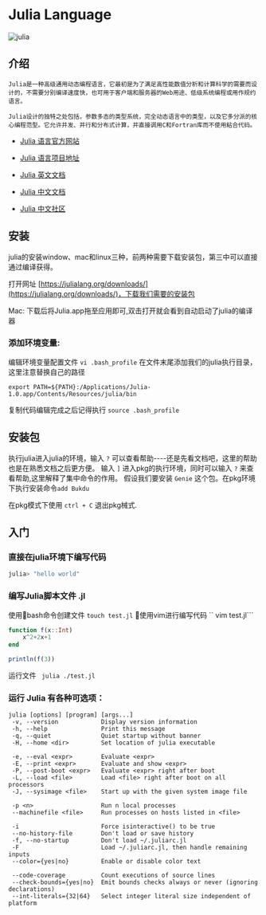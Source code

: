 # Julia Language 

![julia](https://julialang.org/v2/img/logo.svg)

## 介绍

    Julia是一种高级通用动态编程语言，它最初是为了满足高性能数值分析和计算科学的需要而设计的，不需要分别编译速度快，也可用于客户端和服务器的Web用途、低级系统编程或用作规约语言。

    Julia设计的独特之处包括，参数多态的类型系统，完全动态语言中的类型，以及它多分派的核心编程范型。它允许并发、并行和分布式计算，并直接调用C和Fortran库而不使用粘合代码。

- [Julia 语言官方网站](https://julialang.org/)

- [Julia 语言项目地址](https://github.com/JuliaLang)

- [Julia 英文文档](https://docs.julialang.org/en/v1/)

- [Julia 中文文档](https://juliacn.github.io/JuliaZH.jl/latest/)

- [Julia 中文社区](http://www.juliacn.com/)

## 安装

julia的安装window、mac和linux三种，前两种需要下载安装包，第三中可以直接通过编译获得。

打开网址 [https://julialang.org/downloads/](https://julialang.org/downloads/)，下载我们需要的安装包

Mac: 下载后将Julia.app拖至应用即可,双击打开就会看到自动启动了julia的编译器

### 添加环境变量:

编辑环境变量配置文件 ``vi .bash_profile``
在文件末尾添加我们的julia执行目录，这里注意替换自己的路径
```shell
export PATH=${PATH}:/Applications/Julia-1.0.app/Contents/Resources/julia/bin
```
复制代码编辑完成之后记得执行 ``source .bash_profile``

## 安装包

执行julia进入julia的环境，输入 ``?`` 可以查看帮助----还是先看文档吧，这里的帮助也是在熟悉文档之后更方便。
输入 ``]`` 进入pkg的执行环境，同时可以输入 ``?`` 来查看帮助,这里解释了集中命令的作用。
假设我们要安装 ``Genie`` 这个包。在pkg环境下执行安装命令``add Bukdu``

在pkg模式下使用 ``ctrl + C`` 退出pkg械式. 

## 入门

### 直接在julia环境下编写代码

```julia
julia> "hello world"
```

### 编写Julia脚本文件 .jl

使用bash命令创建文件 ``touch test.jl``
使用vim进行编写代码 `` vim test.jl```

```julia
function f(x::Int)
    x^2+2x+1
end

println(f(3))
```

运行文件 `` julia ./test.jl``

### 运行 Julia 有各种可选项：

```bash
julia [options] [program] [args...]
 -v, --version            Display version information
 -h, --help               Print this message
 -q, --quiet              Quiet startup without banner
 -H, --home <dir>         Set location of julia executable

 -e, --eval <expr>        Evaluate <expr>
 -E, --print <expr>       Evaluate and show <expr>
 -P, --post-boot <expr>   Evaluate <expr> right after boot
 -L, --load <file>        Load <file> right after boot on all processors
 -J, --sysimage <file>    Start up with the given system image file

 -p <n>                   Run n local processes
 --machinefile <file>     Run processes on hosts listed in <file>

 -i                       Force isinteractive() to be true
 --no-history-file        Don't load or save history
 -f, --no-startup         Don't load ~/.juliarc.jl
 -F                       Load ~/.juliarc.jl, then handle remaining inputs
 --color={yes|no}         Enable or disable color text

 --code-coverage          Count executions of source lines
 --check-bounds={yes|no}  Emit bounds checks always or never (ignoring declarations)
 --int-literals={32|64}   Select integer literal size independent of platform
 ```